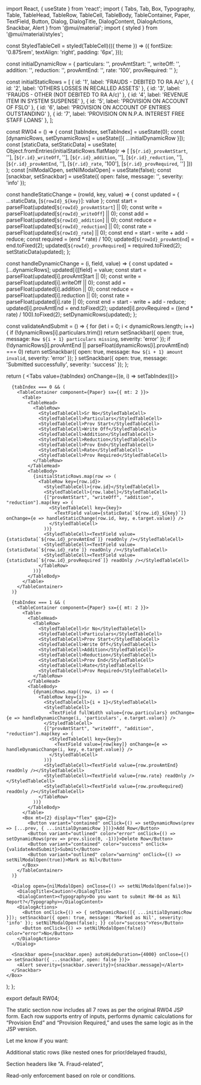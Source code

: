 import React, { useState } from 'react';
import {
  Tabs, Tab, Box, Typography, Table, TableHead, TableRow, TableCell, TableBody,
  TableContainer, Paper, TextField, Button, Dialog, DialogTitle, DialogContent, DialogActions, Snackbar, Alert
} from '@mui/material';
import { styled } from '@mui/material/styles';

const StyledTableCell = styled(TableCell)(({ theme }) => ({
  fontSize: '0.875rem',
  textAlign: 'right',
  padding: '6px',
}));

const initialDynamicRow = {
  particulars: '', provAmtStart: '', writeOff: '', addition: '', reduction: '', provAmtEnd: '', rate: '100', provRequired: ''
};

const initialStaticRows = [
  { id: '1', label: 'FRAUDS - DEBITED TO RA A/c' },
  { id: '2', label: 'OTHERS LOSSES IN RECALLED ASSETS' },
  { id: '3', label: 'FRAUDS - OTHER (NOT DEBITED TO RA A/c)' },
  { id: '4', label: 'REVENUE ITEM IN SYSTEM SUSPENSE' },
  { id: '5', label: 'PROVISION ON ACCOUNT OF FSLO' },
  { id: '6', label: 'PROVISION ON ACCOUNT OF ENTRIES OUTSTANDING' },
  { id: '7', label: 'PROVISION ON N.P.A. INTEREST FREE STAFF LOANS' },
];

const RW04 = () => {
  const [tabIndex, setTabIndex] = useState(0);
  const [dynamicRows, setDynamicRows] = useState([{ ...initialDynamicRow }]);
  const [staticData, setStaticData] = useState(
    Object.fromEntries(initialStaticRows.flatMap(r => [
      [`${r.id}_provAmtStart`, ''],
      [`${r.id}_writeOff`, ''],
      [`${r.id}_addition`, ''],
      [`${r.id}_reduction`, ''],
      [`${r.id}_provAmtEnd`, ''],
      [`${r.id}_rate`, '100'],
      [`${r.id}_provRequired`, '']
    ]))
  );
  const [nilModalOpen, setNilModalOpen] = useState(false);
  const [snackbar, setSnackbar] = useState({ open: false, message: '', severity: 'info' });

  const handleStaticChange = (rowId, key, value) => {
    const updated = { ...staticData, [`${rowId}_${key}`]: value };
    const start = parseFloat(updated[`${rowId}_provAmtStart`] || 0);
    const write = parseFloat(updated[`${rowId}_writeOff`] || 0);
    const add = parseFloat(updated[`${rowId}_addition`] || 0);
    const reduce = parseFloat(updated[`${rowId}_reduction`] || 0);
    const rate = parseFloat(updated[`${rowId}_rate`] || 0);
    const end = start - write + add - reduce;
    const required = (end * rate) / 100;
    updated[`${rowId}_provAmtEnd`] = end.toFixed(2);
    updated[`${rowId}_provRequired`] = required.toFixed(2);
    setStaticData(updated);
  };

  const handleDynamicChange = (i, field, value) => {
    const updated = [...dynamicRows];
    updated[i][field] = value;
    const start = parseFloat(updated[i].provAmtStart || 0);
    const write = parseFloat(updated[i].writeOff || 0);
    const add = parseFloat(updated[i].addition || 0);
    const reduce = parseFloat(updated[i].reduction || 0);
    const rate = parseFloat(updated[i].rate || 0);
    const end = start - write + add - reduce;
    updated[i].provAmtEnd = end.toFixed(2);
    updated[i].provRequired = ((end * rate) / 100).toFixed(2);
    setDynamicRows(updated);
  };

  const validateAndSubmit = () => {
    for (let i = 0; i < dynamicRows.length; i++) {
      if (!dynamicRows[i].particulars.trim()) return setSnackbar({ open: true, message: `Row ${i + 1} particulars missing`, severity: 'error' });
      if (!dynamicRows[i].provAmtEnd || parseFloat(dynamicRows[i].provAmtEnd) === 0) return setSnackbar({ open: true, message: `Row ${i + 1} amount invalid`, severity: 'error' });
    }
    setSnackbar({ open: true, message: 'Submitted successfully', severity: 'success' });
  };

  return (
    <Box>
      <Tabs value={tabIndex} onChange={(e, i) => setTabIndex(i)}>
        <Tab label="Static Section" />
        <Tab label="Dynamic Section" />
      </Tabs>

      {tabIndex === 0 && (
        <TableContainer component={Paper} sx={{ mt: 2 }}>
          <Table>
            <TableHead>
              <TableRow>
                <StyledTableCell>Sr No</StyledTableCell>
                <StyledTableCell>Particulars</StyledTableCell>
                <StyledTableCell>Prov Start</StyledTableCell>
                <StyledTableCell>Write Off</StyledTableCell>
                <StyledTableCell>Addition</StyledTableCell>
                <StyledTableCell>Reduction</StyledTableCell>
                <StyledTableCell>Prov End</StyledTableCell>
                <StyledTableCell>Rate</StyledTableCell>
                <StyledTableCell>Prov Required</StyledTableCell>
              </TableRow>
            </TableHead>
            <TableBody>
              {initialStaticRows.map(row => (
                <TableRow key={row.id}>
                  <StyledTableCell>{row.id}</StyledTableCell>
                  <StyledTableCell>{row.label}</StyledTableCell>
                  {["provAmtStart", "writeOff", "addition", "reduction"].map(key => (
                    <StyledTableCell key={key}>
                      <TextField value={staticData[`${row.id}_${key}`]} onChange={e => handleStaticChange(row.id, key, e.target.value)} />
                    </StyledTableCell>
                  ))}
                  <StyledTableCell><TextField value={staticData[`${row.id}_provAmtEnd`]} readOnly /></StyledTableCell>
                  <StyledTableCell><TextField value={staticData[`${row.id}_rate`]} readOnly /></StyledTableCell>
                  <StyledTableCell><TextField value={staticData[`${row.id}_provRequired`]} readOnly /></StyledTableCell>
                </TableRow>
              ))}
            </TableBody>
          </Table>
        </TableContainer>
      )}

      {tabIndex === 1 && (
        <TableContainer component={Paper} sx={{ mt: 2 }}>
          <Table>
            <TableHead>
              <TableRow>
                <StyledTableCell>Sr No</StyledTableCell>
                <StyledTableCell>Particulars</StyledTableCell>
                <StyledTableCell>Prov Start</StyledTableCell>
                <StyledTableCell>Write Off</StyledTableCell>
                <StyledTableCell>Addition</StyledTableCell>
                <StyledTableCell>Reduction</StyledTableCell>
                <StyledTableCell>Prov End</StyledTableCell>
                <StyledTableCell>Rate</StyledTableCell>
                <StyledTableCell>Prov Required</StyledTableCell>
              </TableRow>
            </TableHead>
            <TableBody>
              {dynamicRows.map((row, i) => (
                <TableRow key={i}>
                  <StyledTableCell>{i + 1}</StyledTableCell>
                  <StyledTableCell>
                    <TextField fullWidth value={row.particulars} onChange={e => handleDynamicChange(i, 'particulars', e.target.value)} />
                  </StyledTableCell>
                  {["provAmtStart", "writeOff", "addition", "reduction"].map(key => (
                    <StyledTableCell key={key}>
                      <TextField value={row[key]} onChange={e => handleDynamicChange(i, key, e.target.value)} />
                    </StyledTableCell>
                  ))}
                  <StyledTableCell><TextField value={row.provAmtEnd} readOnly /></StyledTableCell>
                  <StyledTableCell><TextField value={row.rate} readOnly /></StyledTableCell>
                  <StyledTableCell><TextField value={row.provRequired} readOnly /></StyledTableCell>
                </TableRow>
              ))}
            </TableBody>
          </Table>
          <Box mt={2} display="flex" gap={2}>
            <Button variant="contained" onClick={() => setDynamicRows(prev => [...prev, { ...initialDynamicRow }])}>Add Row</Button>
            <Button variant="outlined" color="error" onClick={() => setDynamicRows(prev => prev.slice(0, -1))}>Delete Row</Button>
            <Button variant="contained" color="success" onClick={validateAndSubmit}>Submit</Button>
            <Button variant="outlined" color="warning" onClick={() => setNilModalOpen(true)}>Mark as Nil</Button>
          </Box>
        </TableContainer>
      )}

      <Dialog open={nilModalOpen} onClose={() => setNilModalOpen(false)}>
        <DialogTitle>Caution!</DialogTitle>
        <DialogContent><Typography>Do you want to submit RW-04 as Nil Report?</Typography></DialogContent>
        <DialogActions>
          <Button onClick={() => { setDynamicRows([{ ...initialDynamicRow }]); setSnackbar({ open: true, message: 'Marked as Nil', severity: 'info' }); setNilModalOpen(false); }} color="success">Yes</Button>
          <Button onClick={() => setNilModalOpen(false)} color="error">No</Button>
        </DialogActions>
      </Dialog>

      <Snackbar open={snackbar.open} autoHideDuration={4000} onClose={() => setSnackbar({ ...snackbar, open: false })}>
        <Alert severity={snackbar.severity}>{snackbar.message}</Alert>
      </Snackbar>
    </Box>
  );
};

export default RW04;


The static section now includes all 7 rows as per the original RW04 JSP form. Each row supports entry of inputs, performs dynamic calculations for “Provision End” and “Provision Required,” and uses the same logic as in the JSP version.

Let me know if you want:

Additional static rows (like nested ones for prior/delayed frauds),

Section headers like “A. Fraud-related”,

Read-only enforcement based on role or conditions.


